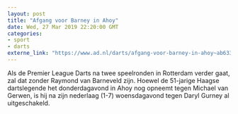 ```yaml
---
layout: post
title: "Afgang voor Barney in Ahoy"
date: Wed, 27 Mar 2019 22:20:00 GMT
categories: 
- sport 
- darts 
externe_link: "https://www.ad.nl/darts/afgang-voor-barney-in-ahoy~ab633314/"
---
```


Als de Premier League Darts na twee speelronden in Rotterdam verder gaat, zal dat zonder Raymond van Barneveld zijn. Hoewel de 51-jarige Haagse dartslegende het donderdagavond in Ahoy nog opneemt tegen Michael van Gerwen, is hij na zijn nederlaag (1-7) woensdagavond tegen Daryl Gurney al uitgeschakeld.
